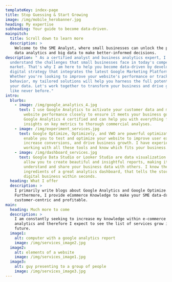 ```yaml
---
templateKey: index-page
title: Stop Guessing & Start Growing
image: /img/mobile_herobanner.jpg
heading: My expertise
subheading: Your guide to become data-driven.
mainpitch:
  title: Scroll down to learn more
  description: >
    Welcome to the SME Analyst, where small businesses can unlock the power of
    data analytics and big data to make better-informed decisions.
description: " As a certified analyst and business analytics expert, I
  understand the challenges that small businesses face in today's competitive
  market. That's why I am here to help you become data-driven by developing a
  digital strategy that integrates the latest Google Marketing Platform tools.
  Whether you're looking to improve your website's performance or track customer
  behavior, my tailored solutions will help you harness the full potential of
  your data. Let's work together to transform your business and drive growth
  like never before."
intro:
  blurbs:
    - image: /img/google_analytics_4.jpg
      text: I use Google Analytics to activate your customer data and monitor your
        website performance closely to ensure it meets your business goals. I am
        Google Analytics 4 certified and can help you with everything from quick
        insights on key metrics to thorough commercial analyses.
    - image: /img/experiment_services.jpg
      text: Google Optimize, Optimizely, and VWO are powerful optimization tools that
        enable you to test and optimize your website to improve user experience,
        increase conversions, and drive business growth. I have experience
        working with all these tools and know which fits your business.
    - image: /img/dashboard_services.jpg
      text: Google Data Studio or Looker Studio are data visualization tools that
        allow you to create beautiful and insightful reports, making it easy to
        understand and share your business data with others. I know the key
        ingredients of a great analytics dashboard, that tells the story of your
        digital business within seconds.
  heading: What I offer
  description: >
    I primarily write blogs about Google Analytics and Google Optimize.
    Furthermore, I provide eCommerce Knowledge to make your SME data-driven,
    customer-centric and profitable.
main:
  heading: Much more to come
  description: >
    I am constantly seeking to increase my knowledge within e-commerce and web
    analytics and therefore I expect to see the list of services grow in the
    future.
  image1:
    alt: computer with a google analytics report
    image: /img/services_image2.jpg
  image2:
    alt: elements of a website
    image: /img/services_image1.jpg
  image3:
    alt: guy presenting to a group of people
    image: /img/services_image3.jpg
---
```

